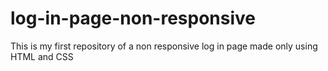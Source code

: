 # log-in-page-non-responsive
This is my first repository of a non responsive log in page made only using HTML and CSS
